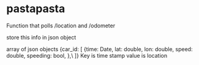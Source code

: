 # pastapasta

Function that polls /location and /odometer

store this info in json object

array of json objects 
{car_id: [ 
	{time: Date, lat: double, lon: double, speed: double, speeding: bool, },\\
]}
Key is time stamp
value is location
